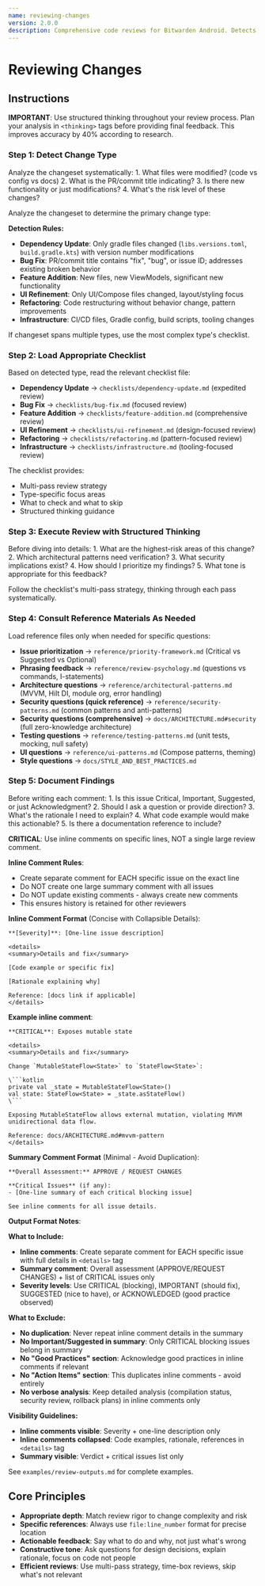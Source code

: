 ```yaml
---
name: reviewing-changes
version: 2.0.0
description: Comprehensive code reviews for Bitwarden Android. Detects change type (dependency update, bug fix, feature, UI, refactoring, infrastructure) and applies appropriate review depth. Validates MVVM patterns, Hilt DI, security requirements, and test coverage per project standards. Use when reviewing pull requests, checking commits, analyzing code changes, or evaluating architectural compliance.
---
```


# Reviewing Changes

## Instructions

**IMPORTANT**: Use structured thinking throughout your review process. Plan your analysis in `<thinking>` tags before providing final feedback. This improves accuracy by 40% according to research.

### Step 1: Detect Change Type

<thinking>
Analyze the changeset systematically:
1. What files were modified? (code vs config vs docs)
2. What is the PR/commit title indicating?
3. Is there new functionality or just modifications?
4. What's the risk level of these changes?
</thinking>

Analyze the changeset to determine the primary change type:

**Detection Rules:**
- **Dependency Update**: Only gradle files changed (`libs.versions.toml`, `build.gradle.kts`) with version number modifications
- **Bug Fix**: PR/commit title contains "fix", "bug", or issue ID; addresses existing broken behavior
- **Feature Addition**: New files, new ViewModels, significant new functionality
- **UI Refinement**: Only UI/Compose files changed, layout/styling focus
- **Refactoring**: Code restructuring without behavior change, pattern improvements
- **Infrastructure**: CI/CD files, Gradle config, build scripts, tooling changes

If changeset spans multiple types, use the most complex type's checklist.

### Step 2: Load Appropriate Checklist

Based on detected type, read the relevant checklist file:

- **Dependency Update** → `checklists/dependency-update.md` (expedited review)
- **Bug Fix** → `checklists/bug-fix.md` (focused review)
- **Feature Addition** → `checklists/feature-addition.md` (comprehensive review)
- **UI Refinement** → `checklists/ui-refinement.md` (design-focused review)
- **Refactoring** → `checklists/refactoring.md` (pattern-focused review)
- **Infrastructure** → `checklists/infrastructure.md` (tooling-focused review)

The checklist provides:
- Multi-pass review strategy
- Type-specific focus areas
- What to check and what to skip
- Structured thinking guidance

### Step 3: Execute Review with Structured Thinking

<thinking>
Before diving into details:
1. What are the highest-risk areas of this change?
2. Which architectural patterns need verification?
3. What security implications exist?
4. How should I prioritize my findings?
5. What tone is appropriate for this feedback?
</thinking>

Follow the checklist's multi-pass strategy, thinking through each pass systematically.

### Step 4: Consult Reference Materials As Needed

Load reference files only when needed for specific questions:

- **Issue prioritization** → `reference/priority-framework.md` (Critical vs Suggested vs Optional)
- **Phrasing feedback** → `reference/review-psychology.md` (questions vs commands, I-statements)
- **Architecture questions** → `reference/architectural-patterns.md` (MVVM, Hilt DI, module org, error handling)
- **Security questions (quick reference)** → `reference/security-patterns.md` (common patterns and anti-patterns)
- **Security questions (comprehensive)** → `docs/ARCHITECTURE.md#security` (full zero-knowledge architecture)
- **Testing questions** → `reference/testing-patterns.md` (unit tests, mocking, null safety)
- **UI questions** → `reference/ui-patterns.md` (Compose patterns, theming)
- **Style questions** → `docs/STYLE_AND_BEST_PRACTICES.md`

### Step 5: Document Findings

<thinking>
Before writing each comment:
1. Is this issue Critical, Important, Suggested, or just Acknowledgment?
2. Should I ask a question or provide direction?
3. What's the rationale I need to explain?
4. What code example would make this actionable?
5. Is there a documentation reference to include?
</thinking>

**CRITICAL**: Use inline comments on specific lines, NOT a single large review comment.

**Inline Comment Rules**:
- Create separate comment for EACH specific issue on the exact line
- Do NOT create one large summary comment with all issues
- Do NOT update existing comments - always create new comments
- This ensures history is retained for other reviewers

**Inline Comment Format** (Concise with Collapsible Details):
```
**[Severity]**: [One-line issue description]

<details>
<summary>Details and fix</summary>

[Code example or specific fix]

[Rationale explaining why]

Reference: [docs link if applicable]
</details>
```

**Example inline comment**:
```
**CRITICAL**: Exposes mutable state

<details>
<summary>Details and fix</summary>

Change `MutableStateFlow<State>` to `StateFlow<State>`:

\```kotlin
private val _state = MutableStateFlow<State>()
val state: StateFlow<State> = _state.asStateFlow()
\```

Exposing MutableStateFlow allows external mutation, violating MVVM unidirectional data flow.

Reference: docs/ARCHITECTURE.md#mvvm-pattern
</details>
```

**Summary Comment Format** (Minimal - Avoid Duplication):
```
**Overall Assessment:** APPROVE / REQUEST CHANGES

**Critical Issues** (if any):
- [One-line summary of each critical blocking issue]

See inline comments for all issue details.
```

**Output Format Notes**:

**What to Include:**
- **Inline comments**: Create separate comment for EACH specific issue with full details in `<details>` tag
- **Summary comment**: Overall assessment (APPROVE/REQUEST CHANGES) + list of CRITICAL issues only
- **Severity levels**: Use CRITICAL (blocking), IMPORTANT (should fix), SUGGESTED (nice to have), or ACKNOWLEDGED (good practice observed)

**What to Exclude:**
- **No duplication**: Never repeat inline comment details in the summary
- **No Important/Suggested in summary**: Only CRITICAL blocking issues belong in summary
- **No "Good Practices" section**: Acknowledge good practices in inline comments if relevant
- **No "Action Items" section**: This duplicates inline comments - avoid entirely
- **No verbose analysis**: Keep detailed analysis (compilation status, security review, rollback plans) in inline comments only

**Visibility Guidelines:**
- **Inline comments visible**: Severity + one-line description only
- **Inline comments collapsed**: Code examples, rationale, references in `<details>` tag
- **Summary visible**: Verdict + critical issues list only

See `examples/review-outputs.md` for complete examples.

## Core Principles

- **Appropriate depth**: Match review rigor to change complexity and risk
- **Specific references**: Always use `file:line_number` format for precise location
- **Actionable feedback**: Say what to do and why, not just what's wrong
- **Constructive tone**: Ask questions for design decisions, explain rationale, focus on code not people
- **Efficient reviews**: Use multi-pass strategy, time-box reviews, skip what's not relevant
